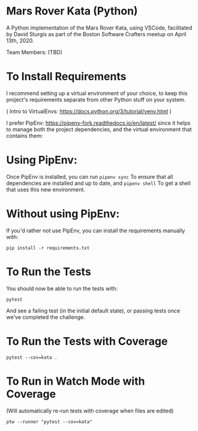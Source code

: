 # Mars Rover Kata (Python)

A Python implementation of the Mars Rover Kata, using VSCode, facilitated by David Sturgis as part of the Boston Software Crafters meetup on April 13th, 2020.

Team Members: (TBD)

# To Install Requirements

I recommend setting up a virtual environment of your choice, to keep this project's requirements separate from other Python stuff on your system.

( Intro to VirtualEnvs: https://docs.python.org/3/tutorial/venv.html )

I prefer PipEnv: https://pipenv-fork.readthedocs.io/en/latest/ since it helps to manage both the project dependencies, and the virtual environment that contains them:

# Using PipEnv:

Once PipEnv is installed, you can run
    ```pipenv sync```
To ensure that all dependencies are installed and up to date, and
    ```pipenv shell```
To get a shell that uses this new environment.

# Without using PipEnv:

If you'd rather not use PipEnv, you can install the requirements manually with:

```pip install -r requirements.txt```

# To Run the Tests

You should now be able to run the tests with:

```pytest```

And see a failing test (in the initial default state), or passing tests once we've completed the challenge.

# To Run the Tests with Coverage

```pytest --cov=kata .```

# To Run in Watch Mode with Coverage
(Will automatically re-run tests with coverage when files are edited)

```ptw --runner "pytest --cov=kata"```
